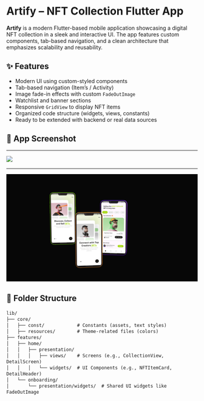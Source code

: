 # Artify – NFT Collection Flutter App

**Artify** is a modern Flutter-based mobile application showcasing a digital NFT collection in a sleek and interactive UI. The app features custom components, tab-based navigation, and a clean architecture that emphasizes scalability and reusability.

## ✨ Features

- Modern UI using custom-styled components
- Tab-based navigation (Item’s / Activity)
- Image fade-in effects with custom `FadeOutImage`
- Watchlist and banner sections
- Responsive `GridView` to display NFT items
- Organized code structure (widgets, views, constants)
- Ready to be extended with backend or real data sources

## 📸 App Screenshot

---

<img src="assets/screen_shot/deviceframes (1).png" width="600"/>

---

<img src="assets/screen_shot/deviceframes.png" width="600"/>


## 🧱 Folder Structure

```plaintext
lib/
├── core/
│   ├── const/            # Constants (assets, text styles)
│   ├── resources/        # Theme-related files (colors)
├── features/
│   ├── home/
│   │   ├── presentation/
│   │   │   ├── views/    # Screens (e.g., CollectionView, DetailScreen)
│   │   │   └── widgets/  # UI Components (e.g., NFTItemCard, DetailHeader)
│   └── onboarding/
│       └── presentation/widgets/  # Shared UI widgets like FadeOutImage
